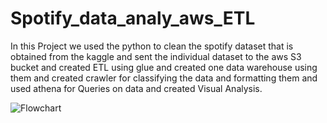 # Spotify_data_analy_aws_ETL
In this Project we used the python to clean the spotify dataset that is obtained from the kaggle and sent the individual dataset to the aws S3 bucket and created ETL using glue and created one data warehouse using them and created crawler for classifying the data and formatting them and used athena for Queries on data and created Visual Analysis.

![Flowchart](https://github.com/Bunnydavid27/Spotify_data_analy_aws_ETL/assets/95872007/33a43de2-106f-42a8-b587-1984df9b9383)

